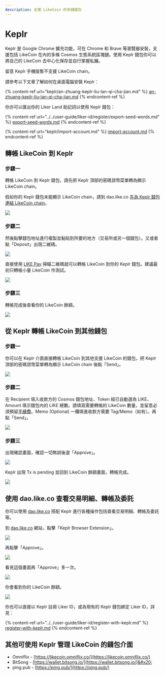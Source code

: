 ```yaml
---
description: 支援 LikeCoin 的多鏈錢包
---
```


# Keplr

Keplr 是 Google Chrome 擴充功能，可在 Chrome 和 Brave 等瀏覽器安裝，支援包括 LikeCoin 在內的多條 Cosmos 生態系統區塊鏈。使用 Keplr 錢包你可以將自己的 LikeCoin 去中心化保存並自行掌握私鑰。

留意 Keplr 手機版暫不支援 LikeCoin chain。

請參考以下文章了解如何在桌面電腦安裝 Keplr：

{% content-ref url="keplr/an-zhuang-keplr-liu-lan-qi-cha-jian.md" %}
[an-zhuang-keplr-liu-lan-qi-cha-jian.md](keplr/an-zhuang-keplr-liu-lan-qi-cha-jian.md)
{% endcontent-ref %}

你亦可以匯出你的 Liker Land 助記詞以使用 Keplr 錢包：

{% content-ref url="../../user-guide/liker-id/register/export-seed-words.md" %}
[export-seed-words.md](../../user-guide/liker-id/register/export-seed-words.md)
{% endcontent-ref %}

{% content-ref url="keplr/import-account.md" %}
[import-account.md](keplr/import-account.md)
{% endcontent-ref %}

## 轉帳 LikeCoin 到 Keplr <a href="#deposit-your-likecoin-to-keplr" id="deposit-your-likecoin-to-keplr"></a>

### 步驟一

轉帳 LikeCoin 到 Keplr 錢包，請先把 Keplr 頂部的密碼貸幣菜單轉為顯示 LikeCoin chain。

假如你的 Keplr 錢包未能顯示 LikeCoin chain，請到 dao.like.co [先為 Keplr 錢包連結 LikeCoin chain](keplr.md#use-stake.like.co-to-check-likecoin-transaction-details-transfer-or-delegate)。

![](<../../.gitbook/assets/keplr-liker-id-07 (1).png>)

### 步驟二

然後點擊錢包地址進行複製並黏貼到所要的地方（交易所或另一個錢包）。又或者點「Deposit」出現二維碼。

![](../../.gitbook/assets/keplr05.png)

直接使用 [LIKE Pay](like-pay.md) 掃瞄二維碼就可以轉帳 LikeCoin 到你的 Keplr 錢包。建議最初只轉帳小量 LikeCoin 作測試。

![](../../.gitbook/assets/keplr05dot5.png)

### 步驟三

轉帳完成後查看你的 LikeCoin 餘額。

![](../../.gitbook/assets/keplr-liker-id-08.png)

## 從 Keplr 轉帳 LikeCoin 到其他錢包 <a href="#send-out-likecoin-from-keplr" id="send-out-likecoin-from-keplr"></a>

### 步驟一 <a href="#send-likecoin-from-keplr-to-another-wallet" id="send-likecoin-from-keplr-to-another-wallet"></a>

你可以在 Keplr 介面直接轉帳 LikeCoin 到其他支援 LikeCoin 的錢包，把 Keplr 頂部的密碼貸幣菜單轉為顯示 LikeCoin chain 後點「Send」。

![](../../.gitbook/assets/keplr10.png)

### 步驟二

在 Recipient 填入收款方的 Cosmos 錢包地址、Token 經已自動選為 LIKE、Amount 填示錢包內的 LIKE 總數。請填寫需要轉帳的 LikeCoin 數量，並留意必須預留[手續費](transaction-fee.md)。Memo (Optional) 一欄填進收款方需要 Tag/Memo（如有）。再點「Send」。

![](../../.gitbook/assets/keplr11.png)

### 步驟三

出現確認畫面，確認一切無誤後選「Approve」。

![](../../.gitbook/assets/keplr12.png)

Keplr 出現 Tx is pending 並回到 LikeCoin 餘額畫面，轉帳完成。

![](../../.gitbook/assets/keplr13.png)

## 使用 dao.like.co 查看交易明細、轉帳及委託 <a href="#dao.like.co" id="dao.like.co"></a>

你可以使用 [dao.like.co](https://dao.like.co/) 搭配 Keplr 進行各種操作包括查看交易明細、轉帳及委託等。

到 [dao.like.co](https://dao.like.co/) 網站，點擊「Keplr Browser Extension」。

![](../../.gitbook/assets/keplr06.png)

再點擊「Approve」。

![](../../.gitbook/assets/keplr07.png)

看見這個畫面再「Approve」多一次。

![](../../.gitbook/assets/keplr08.png)

你會看到你的 LikeCoin 餘額。

![](../../.gitbook/assets/keplr09.png)

你也可以直接以 Keplr 註冊 Liker ID，或為現有的 Keplr 錢包綁定 Liker ID，詳見：

{% content-ref url="../../user-guide/liker-id/register-with-keplr.md" %}
[register-with-keplr.md](../../user-guide/liker-id/register-with-keplr.md)
{% endcontent-ref %}

## 其他可使用 Keplr 管理 LikeCoin 的錢包介面 <a href="#other-wallet-interface" id="other-wallet-interface"></a>

* Omniflix - [https://likecoin.omniflix.co/](https://likecoin.omniflix.co/)
* BitSong - [https://wallet.bitsong.io/](https://wallet.bitsong.io/)&#x20;
* ping.pub - [https://ping.pub/](https://ping.pub/)
